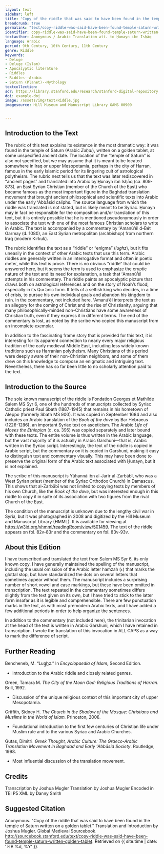 ```yaml
---
layout: text
sidebar: left
title: 'Copy of the riddle that was said to have been found in the temple of Saturn written on a golden tablet | نسخة اللغز الذي قيل انها وجدت في هيكل زحل مكتوبة في لوح ذهب'
breadcrumb: true
permalink: "text/copy-riddle-was-said-have-been-found-temple-saturn-written-golden-tablet"
identifier: copy-riddle-was-said-have-been-found-temple-saturn-written-golden-tablet
textauthor: Anonymous / Arabic Translation att. to Ḥunayn ibn Isḥāq
language: Arabic
period: 9th Century, 10th Century, 11th Century
genre: Riddle
keywords: 
- Deluge
- Deluge (Islam)
- Apocalyptic literature
- Riddles
- Riddles--Arabic
- Saturn (Planet)--Mythology
textcollection:
sdr: https://library.stanford.edu/research/stanford-digital-repository
doi: example-doi
image: /assets/img/text/Riddle.jpg
imagesource: Hill Museum and Manuscript Library GAMS 00900


---
```


## Introduction to the Text
<p dir="ltr" id="docs-internal-guid-c87a2563-7fff-0d0b-ae19-53404f6b539c">The rubric of this text explains its existence in the most dramatic way: it was found in the temple of Saturn (Arabic <em>Zuḥal</em>), written on a golden tablet, at some unspecified ancient date. The location of the “temple of Saturn” is also not specified, but we may assume that it is meant to be located somewhere in Iraq or upper Mesopotamia, perhaps in the city of Harran, famous in the early Islamic period for its lingering cult of astrological polytheism. The rubric next tells us that the text was later rediscovered in “ancient pages” and translated into Arabic by Ḥunayn ibn Isḥāq (ca. 809-873), an East Syrian Christian (member of the Church of the East) who became famous as the most important figure in the Baghdad translation movement that brought ancient philosophical and scientific texts into Arabic under the early ʻAbbāsid caliphs. The source language from which the riddle was translated is not stated, but is likely meant to be Syriac. Ḥunayn may in fact be responsible for the composition and/or translation of this text, but it is entirely possible that he is mentioned pseudonymously in order to associate the text with one of the most famous Christian scholars to write in Arabic. The text is accompanied by a commentary by ʻAmanúʼél d-Bét Garmay (d. 1080), an East Syrian metropolitan (archbishop) from northern Iraq (modern Kirkuk).</p><p dir="ltr" id="docs-internal-guid-bc378564-7fff-7998-3cfa-52153aa54ab0">The rubric identifies the text as a “riddle” or “enigma” (<em>lughz</em>), but it fits uneasily in the context of other Arabic texts that use this term. Arabic riddles are generally written in an interrogative format and often in poetic meter, while this text is prose. There is no obvious “riddle” that could be answered here, but it seems the term is used to emphasize the cryptic nature of the text and its need for explanation, a task that ʻAmanúʼél attempts in his commentary. The riddle paints an apocalyptic picture that draws both on astrological references and on the story of Noah’s flood, especially in its Qur’anic form. It tells of a selfish king who decides, in a time of crisis, to pursue his own individual goals and abandon his kingdom to ruin. In the commentary, not included here, ʻAmanúʼél interprets the text as an allegory for the coming of Christ and the rise of Christianity, arguing that many philosophically-minded non-Christians have some awareness of Christian truth, even if they express it in different terms. The end of the commentary is lost, as noted by the scribe who copied this manuscript from an incomplete exemplar.</p><p dir="ltr" id="docs-internal-guid-cdf50f64-7fff-d2fc-e440-a8f4ba2afb2a">In addition to the fascinating frame story that is provided for this text, it is interesting for its apparent connection to nearly every major religious tradition of the early medieval Middle East, including less widely known traditions such as Harranian polytheism. Many Christians of this period were deeply aware of their non-Christian neighbors, and some of them drew on this knowledge to compose an enigmatic and intriguing text. Nevertheless, there has so far been little to no scholarly attention paid to the text.</p>

## Introduction to the Source
<p>The sole known manuscript of the riddle is Fondation Georges et Mathilde Salem MS Syr 6, one of the hundreds of manuscripts collected by Syriac Catholic priest Paul Sbath (1887-1945) that remains in his hometown of Aleppo (formerly Sbath MS 900). It was copied in September 1684 and also includes an Arabic translation of the <em>Book of the dove</em> by Bar Hebraeus (1226-1286), an important Syriac text on asceticism. The Arabic <em>Life of Moses the Ethiopian </em>(d. ca. 395) was copied separately and later bound with these texts. The entire volume is thus written in the Arabic language, but the vast majority of it is actually in Arabic Garshuni—that is, Arabic written in the Syriac script. Interestingly, the text of the riddle is copied in Arabic script, but the commentary on it is copied in Garshuni, making it easy to distinguish text and commentary visually. This may have been done to preserve the original form of the Arabic text associated with Ḥunayn, but it is not explained.</p><p>The scribe of this manuscript is Yūḥanná ibn al-Jarīr al-Zarbābī, who was a West Syrian priest (member of the Syriac Orthodox Church) in Damascus. This shows that al-Zarbābī was not limited to copying texts by members of his own Church, like the <em>Book of the dove</em>, but was interested enough in this riddle to copy it in spite of its association with two figures from the rival Church of the East.</p><p>The condition of the manuscript is unknown due to the lengthy civil war in Syria, but it was photographed in 2008 and digitized by the Hill Museum and Manuscript Library (HMML). It is available for viewing at <a href="https://w3id.org/vhmml/readingRoom/view/501459">https://w3id.org/vhmml/readingRoom/view/501459</a>. The text of the riddle appears on fol. 82v-83r and the commentary on fol. 83v-93v.</p>

## About this Edition
I have transcribed and translated the text from Salem MS Syr 6, its only known copy. I have generally maintained the spelling of the manuscript, including the usual omission of the Arabic letter hamzah (ء) that marks the glottal stop, but have standardized the dots on several letters that sometimes appear without them. The manuscript includes a surprising number of short vowel and case markings, but these have been omitted in transcription. The text repeated in the commentary sometimes differs slightly from the text given on its own, but I have tried to stick to the latter form insofar as it is legible and comprehensible. There are few punctuation marks in the text, as with most premodern Arabic texts, and I have added a few additional periods in order to help organize the sentences.

In addition to the commentary (not included here), the trinitarian invocation at the head of the text is written in Arabic Garshuni, which I have retained in transcription. I wrote the translation of this invocation in ALL CAPS as a way to mark the difference of script.

## Further Reading
<p dir="ltr" id="docs-internal-guid-cab418cc-7fff-cba4-78c4-16448d0c4547">Bencheneb, M. “Lug̲h̲z.” In&nbsp;<em>Encyclopaedia of Islam</em>, Second Edition.</p><ul dir="ltr"><li>Introduction to the Arabic riddle and closely related genres.</li></ul><p dir="ltr">Green, Tamara M. <em>The City of the Moon God: Religious Traditions of Harran</em>. Brill, 1992.</p><ul dir="ltr"><li>Discussion of the unique religious context of this important city of upper Mesopotamia.</li></ul><p dir="ltr">Griffith, Sidney H. <em>The Church in the Shadow of the Mosque: Christians and Muslims in the World of Islam.</em> Princeton, 2008.</p><ul dir="ltr"><li>Foundational introduction to the first few centuries of Christian life under Muslim rule and to the various Syriac and Arabic Churches.</li></ul><p>Gutas, Dimitri. <em>Greek Thought, Arabic Culture: The Graeco-Arabic Translation Movement in Baghdad and Early ʻAbbāsid Society</em>. Routledge, 1998.</p><ul><li>Most influential discussion of the translation movement.</li></ul>

## Credits
Transcription by Joshua Mugler
Translation by Joshua Mugler
Encoded in TEI P5 XML by Danny Smith

## Suggested Citation
Anonymous. "Copy of the riddle that was said to have been found in the temple of Saturn written on a golden tablet." Translation and Introduction by Joshua Mugler. Global Medieval Sourcebook. http://sourcebook.stanford.edu/text/copy-riddle-was-said-have-been-found-temple-saturn-written-golden-tablet. Retrieved on {{ site.time | date: '%B %d, %Y' }}.